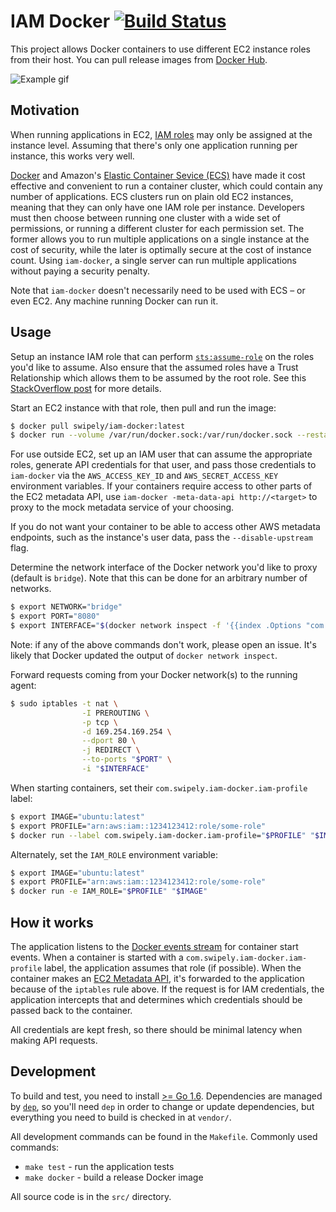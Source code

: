 # IAM Docker [![Build Status](https://travis-ci.org/swipely/iam-docker.svg?branch=master)](https://travis-ci.org/swipely/iam-docker)

This project allows Docker containers to use different EC2 instance roles from their host.
You can pull release images from [Docker Hub](https://hub.docker.com/r/swipely/iam-docker/).

![Example gif](https://s3.amazonaws.com/swipely-pub/public-images/iam-docker-latest.gif)

## Motivation

When running applications in EC2, [IAM roles](http://docs.aws.amazon.com/IAM/latest/UserGuide/id_roles.html) may only be assigned at the instance level.
Assuming that there's only one application running per instance, this works very well.

[Docker](http://github.com/docker/docker) and Amazon's [Elastic Container Sevice (ECS)](https://aws.amazon.com/ecs/) have made it cost effective and convenient to run a container cluster, which could contain any number of applications.
ECS clusters run on plain old EC2 instances, meaning that they can only have one IAM role per instance.
Developers must then choose between running one cluster with a wide set of permissions, or running a different cluster for each permission set.
The former allows you to run multiple applications on a single instance at the cost of security, while the later is optimally secure at the cost of instance count.
Using `iam-docker`, a single server can run multiple applications without paying a security penalty.

Note that `iam-docker` doesn't necessarily need to be used with ECS – or even EC2. Any machine running Docker can run it.

## Usage

Setup an instance IAM role that can perform [`sts:assume-role`](https://docs.aws.amazon.com/STS/latest/APIReference/API_AssumeRole.html) on the roles you'd like to assume.
Also ensure that the assumed roles have a Trust Relationship which allows them to be assumed by the root role.
See this [StackOverflow post](http://stackoverflow.com/a/33850060) for more details.

Start an EC2 instance with that role, then pull and run the image:

```bash
$ docker pull swipely/iam-docker:latest
$ docker run --volume /var/run/docker.sock:/var/run/docker.sock --restart=always --net=host swipely/iam-docker:latest
```

For use outside EC2, set up an IAM user that can assume the appropriate roles, generate API credentials for that user, and pass those credentials to `iam-docker` via the `AWS_ACCESS_KEY_ID` and `AWS_SECRET_ACCESS_KEY` environment variables. If your containers require access to other parts of the EC2 metadata API, use `iam-docker -meta-data-api http://<target>` to proxy to the mock metadata service of your choosing.

If you do not want your container to be able to access other AWS metadata endpoints, such as the instance's user data, pass the `--disable-upstream` flag.

Determine the network interface of the Docker network you'd like to proxy (default is `bridge`).
Note that this can be done for an arbitrary number of networks.

```bash
$ export NETWORK="bridge"
$ export PORT="8080"
$ export INTERFACE="$(docker network inspect -f '{{index .Options "com.docker.network.bridge.name"}}' "$NETWORK")"
```

Note: if any of the above commands don't work, please open an issue.
It's likely that Docker updated the output of `docker network inspect`.

Forward requests coming from your Docker network(s) to the running agent:

```bash
$ sudo iptables -t nat \
                -I PREROUTING \
                -p tcp \
                -d 169.254.169.254 \
                --dport 80 \
                -j REDIRECT \
                --to-ports "$PORT" \
                -i "$INTERFACE"
```

When starting containers, set their `com.swipely.iam-docker.iam-profile` label:

```bash
$ export IMAGE="ubuntu:latest"
$ export PROFILE="arn:aws:iam::1234123412:role/some-role"
$ docker run --label com.swipely.iam-docker.iam-profile="$PROFILE" "$IMAGE"
```

Alternately, set the `IAM_ROLE` environment variable:

```bash
$ export IMAGE="ubuntu:latest"
$ export PROFILE="arn:aws:iam::1234123412:role/some-role"
$ docker run -e IAM_ROLE="$PROFILE" "$IMAGE"
```

## How it works

The application listens to the [Docker events stream](https://docs.docker.com/engine/reference/commandline/events/) for container start events.
When a container is started with a `com.swipely.iam-docker.iam-profile` label, the application assumes that role (if possible).
When the container makes an [EC2 Metadata API](http://docs.aws.amazon.com/AWSEC2/latest/UserGuide/ec2-instance-metadata.html), it's forwarded to the application because of the `iptables` rule above.
If the request is for IAM credentials, the application intercepts that and determines which credentials should be passed back to the container.

All credentials are kept fresh, so there should be minimal latency when making API requests.

## Development

To build and test, you need to install [>= Go 1.6](https://golang.org/doc/go1.6). Dependencies are managed by [`dep`](https://github.com/tools/dep), so you'll need `dep` in order to change or update dependencies, but everything you need to build is checked in at `vendor/`.

All development commands can be found in the `Makefile`.
Commonly used commands:

* `make test` - run the application tests
* `make docker` - build a release Docker image

All source code is in the `src/` directory.
